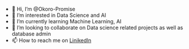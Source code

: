 - 👋 Hi, I’m @Okoro-Promise
- 👀 I’m interested in Data Science and AI
- 🌱 I’m currently learning Machine Learning, AI
- 💞️ I’m looking to collaborate on Data science related projects as well as database admin
- 📫 How to reach me on [LinikedIn](https://www.linkedin.com/in/promise-okoro-a17489204)

<!---
Okoro-Promise/Okoro-Promise is a ✨ special ✨ repository because its `README.md` (this file) appears on your GitHub profile.
You can click the Preview link to take a look at your changes.
--->
